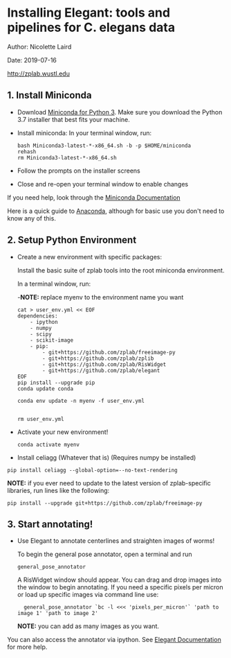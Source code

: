 # Installing Elegant: tools and pipelines for C. elegans data
Author: Nicolette Laird

Date: 2019-07-16

http://zplab.wustl.edu

## 1. Install Miniconda
- Download [Miniconda for Python 3](https://docs.conda.io/en/latest/miniconda.html). Make sure you download the Python 3.7 installer that best fits your machine.

- Install miniconda:
  In your terminal window, run:
  ```
  bash Miniconda3-latest-*-x86_64.sh -b -p $HOME/miniconda
  rehash
  rm Miniconda3-latest-*-x86_64.sh
  ```
- Follow the prompts on the installer screens
- Close and re-open your terminal window to enable changes

If you need help, look through the [Miniconda Documentation](https://conda.io/projects/conda/en/latest/user-guide/install/index.html)

Here is a quick guide to [Anaconda](https://conda.io/projects/conda/en/latest/user-guide/getting-started.html), although for basic use you don't need
to know any of this.

## 2. Setup Python Environment
- Create a new environment with specific packages:
   
  Install the basic suite of zplab tools into the root miniconda environment.  
  
  In a terminal window, run:
  
  -**NOTE:** replace myenv to the environment name you want
  ```
  cat > user_env.yml << EOF
  dependencies:
      - ipython
      - numpy
      - scipy
      - scikit-image
      - pip:
          - git+https://github.com/zplab/freeimage-py
          - git+https://github.com/zplab/zplib
          - git+https://github.com/zplab/RisWidget
          - git+https://github.com/zplab/elegant
  EOF
  pip install --upgrade pip
  conda update conda
  
  conda env update -n myenv -f user_env.yml
  
  
  rm user_env.yml
  ```
- Activate your new environment!
  ```
  conda activate myenv
  ```
- Install celiagg (Whatever that is) (Requires numpy be installed) 
```
pip install celiagg --global-option=--no-text-rendering
```
**NOTE:** if you ever need to update to the latest version of zplab-specific libraries, run lines like the following:
  ```
  pip install --upgrade git+https://github.com/zplab/freeimage-py
  ```

## 3. Start annotating!
- Use Elegant to annotate centerlines and straighten images of worms!

  To begin the general pose annotator, open a terminal and run
  ```
  general_pose_annotator
  ```
  A RisWidget window should appear. You can drag and drop images into the window to begin annotating.
  If you need a specific pixels per micron or load up specific images via command line use:
  ```
    general_pose_annotator `bc -l <<< 'pixels_per_micron'` 'path to image 1' 'path to image 2'
  ```
  **NOTE:** you can add as many images as you want.
  
 You can also access the annotator via ipython.
 See [Elegant Documentation](https://github.com/zplab/elegant) for more help.
  
 
